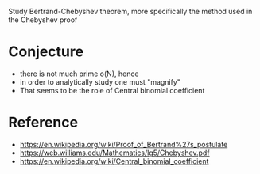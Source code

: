 Study Bertrand-Chebyshev theorem, more specifically the method used in the Chebyshev proof

# Conjecture

- there is not much prime o(N), hence
- in order to analytically study one must "magnify" 
- That seems to be the role of Central binomial coefficient

# Reference

- https://en.wikipedia.org/wiki/Proof_of_Bertrand%27s_postulate
- https://web.williams.edu/Mathematics/lg5/Chebyshev.pdf
- https://en.wikipedia.org/wiki/Central_binomial_coefficient